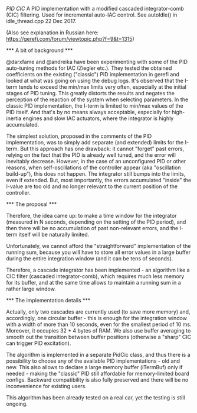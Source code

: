 *PID CIC*
A PID implementation with a modified cascaded integrator-comb (CIC) filtering.
Used for incremental auto-IAC control. See autoIdle() in idle_thread.cpp
22 Dec 2017.

(Also see explanation in Russian here: https://gerefi.com/forum/viewtopic.php?f=9&t=1315)

*** A bit of background ***

@darxfame and @andreika have been experimenting with some of the PID auto-tuning methods for IAC (Ziegler etc.). 
They tested the obtained coefficients on the existing ("classic") PID implementation in gerefi and looked at what was going on using the debug logs. 
It's observed that the I-term tends to exceed the min/max limits very often, especially at the initial stages of PID tuning.
This greatly distorts the results and negates the perception of the reaction of the system when selecting parameters. 
In the classic PID implementation, the I-term is limited to min/max values of the PID itself. And that's by no means always acceptable, 
especially for high-inertia engines and slow IAC actuators, where the integrator is highly accumulated.

The simplest solution, proposed in the comments of the PID implementation, was to simply add separate (and extended) limits for the I-term. 
But this approach has one drawback: it cannot "forget" past errors, relying on the fact that the PID is already well tuned, 
and the error will inevitably decrease. However, in the case of an unconfigured PID or other reasons, 
when self-oscillations of the controller appear (aka "oscillation build-up"), this does not happen. The integrator still bumps into the limits, even if extended. 
But, most importantly, the errors accumulated "inside" the I-value are too old and no longer relevant to the current position of the controller.

*** The proposal ***

Therefore, the idea came up: to make a time window for the integrator (measured in N seconds, depending on the setting of the PID period), 
and then there will be no accumulation of past non-relevant errors, and the I-term itself will be naturally limited. 

Unfortunately, we cannot afford the "straightforward" implementation of the running sum, because you will have to store all error values in a large buffer 
during the entire integration window (and it can be tens of seconds). 

Therefore, a cascade integrator has been implemented - an algorithm like a CIC filter (cascaded integrator-comb), 
which requires much less memory for its buffer, and at the same time allows to maintain a running sum in a rather large window.

*** The implementation details ***

Actually, only two cascades are currently used (to save more memory) and, accordingly, one circular buffer - 
this is enough for the integration window with a width of more than 10 seconds, even for the smallest period of 10 ms. 
Moreover, it occupies 32 * 4 bytes of RAM. We also use buffer averaging to smooth out the transition between buffer positions 
(otherwise a "sharp" CIC can trigger PID excitation).

The algorithm is implemented in a separate PidCic class, and thus there is a possibility to choose any of the available PID implementations - old and new. 
This also allows to declare a large memory buffer (iTermBuf) only if needed - making the "classic" PID still affordable for memory-limited board configs.
Backward compatibility is also fully preserved and there will be no inconvenience for existing users.

This algorithm has been already tested on a real car, yet the testing is still ongoing.
